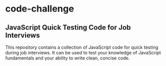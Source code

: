# code-challenge
## JavaScript Quick Testing Code for Job Interviews
This repository contains a collection of JavaScript code for quick testing during job interviews. It can be used to test your knowledge of JavaScript fundamentals and your ability to write clean, concise code.
